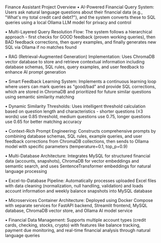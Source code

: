 Finance Assistant Project Overview
• AI-Powered Financial Query System: Users ask natural language questions about their financial data (e.g., "What's my total credit card debt?"), and the system converts these to SQL queries using a local Ollama LLM model for privacy and control

• Multi-Layered Query Resolution Flow: The system follows a hierarchical approach - first checks for GOOD feedback (proven working queries), then BAD feedback corrections, then query examples, and finally generates new SQL via Ollama if no matches found

• RAG (Retrieval-Augmented Generation) Implementation: Uses ChromaDB vector database to store and retrieve contextual information including database schemas, SQL rules, query examples, and user feedback to enhance AI prompt generation

• Smart Feedback Learning System: Implements a continuous learning loop where users can mark queries as "good/bad" and provide SQL corrections, which are stored in ChromaDB and prioritized for future similar questions using semantic similarity matching

• Dynamic Similarity Thresholds: Uses intelligent threshold calculation based on question length and characteristics - shorter questions (≤3 words) use 0.85 threshold, medium questions use 0.75, longer questions use 0.65 for better matching accuracy

• Context-Rich Prompt Engineering: Constructs comprehensive prompts by combining database schemas, SQL rules, example queries, and user feedback corrections from ChromaDB collections, then sends to Ollama model with specific parameters (temperature=0.1, top_p=0.9)

• Multi-Database Architecture: Integrates MySQL for structured financial data (accounts, snapshots), ChromaDB for vector embeddings and semantic search, and uses SentenceTransformer embeddings for natural language processing

• Excel-to-Database Pipeline: Automatically processes uploaded Excel files with data cleaning (normalization, null handling, validation) and loads account information and weekly balance snapshots into MySQL database

• Microservices Container Architecture: Deployed using Docker Compose with separate services for FastAPI backend, Streamlit frontend, MySQL database, ChromaDB vector store, and Ollama AI model service

• Financial Data Management: Supports multiple account types (credit cards, checking, stocks, crypto) with features like balance tracking, payment due monitoring, and real-time financial analysis through natural language queries